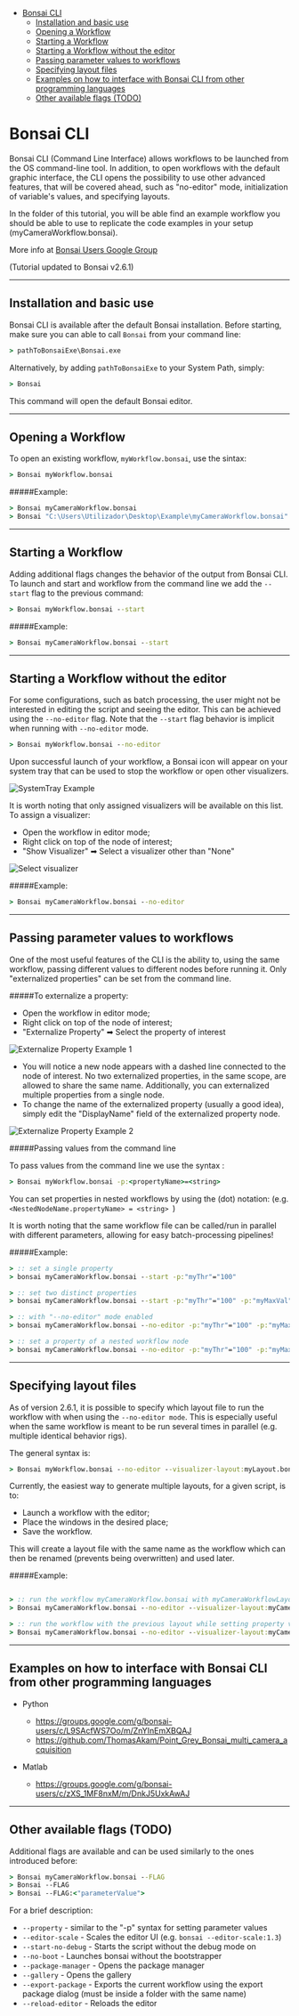 - [Bonsai CLI](#bonsai-cli)
  - [Installation and basic use](#installation-and-basic-use)
  - [Opening a Workflow](#opening-a-workflow)
  - [Starting a Workflow](#starting-a-workflow)
  - [Starting a Workflow without the editor](#starting-a-workflow-without-the-editor)
  - [Passing parameter values to workflows](#passing-parameter-values-to-workflows)
  - [Specifying layout files](#specifying-layout-files)
  - [Examples on how to interface with Bonsai CLI from other programming languages](#examples-on-how-to-interface-with-bonsai-cli-from-other-programming-languages)
  - [Other available flags (TODO)](#other-available-flags-todo)


# Bonsai CLI

Bonsai CLI (Command Line Interface) allows workflows to be launched from the OS command-line tool. In addition, to open workflows with the default graphic interface, the CLI opens the possibility to use other advanced features, that will be covered ahead, such as "no-editor" mode, initialization of variable's values, and specifying layouts.

In the folder of this tutorial, you will be able find an example workflow you should be able to use to replicate the code examples in your setup (myCameraWorkflow.bonsai).

More info at [Bonsai Users Google Group](https://groups.google.com/g/bonsai-users)

(Tutorial updated to Bonsai v2.6.1)
___




## Installation and basic use
Bonsai CLI is available after the default Bonsai installation. Before starting, make sure you can able to call ```Bonsai``` from your command line:

```cmd
> pathToBonsaiExe\Bonsai.exe
```
Alternatively, by adding ```pathToBonsaiExe``` to your System Path, simply:

```cmd
> Bonsai
```

This command will open the default Bonsai editor.

___


## Opening a Workflow

To open an existing workflow, ```myWorkflow.bonsai```, use the sintax:

```cmd
> Bonsai myWorkflow.bonsai
```

#####Example:

```cmd
> Bonsai myCameraWorkflow.bonsai
> Bonsai "C:\Users\Utilizador\Desktop\Example\myCameraWorkflow.bonsai"
```
___

## Starting a Workflow

Adding additional flags changes the behavior of the output from Bonsai CLI. To launch and start and workflow from the command line we add the ```--start``` flag to the previous command:

```cmd
> Bonsai myWorkflow.bonsai --start
```

#####Example:
```cmd
> Bonsai myCameraWorkflow.bonsai --start
```

___

## Starting a Workflow without the editor


For some configurations, such as batch processing, the user might not be interested in editing the script and seeing the editor. This can be achieved using the ```--no-editor``` flag. Note that the ```--start``` flag behavior is implicit when running with ```--no-editor``` mode.

```cmd
> Bonsai myWorkflow.bonsai --no-editor
```

Upon successful launch of your workflow, a Bonsai icon will appear on your system tray that can be used to stop the workflow or open other visualizers.

![SystemTray Example](SystemTrayBonsai.png)

It is worth noting that only assigned visualizers will be available on this list. To assign a visualizer:
- Open the workflow in editor mode;
- Right click on top of the node of interest;
- "Show Visualizer" ➡ Select a visualizer other than "None"

![Select visualizer](select_visualizer.png)


#####Example:
```cmd
> Bonsai myCameraWorkflow.bonsai --no-editor
```
___

## Passing parameter values to workflows


One of the most useful features of the CLI is the ability to, using the same workflow, passing different values to different nodes before running it. Only "externalized properties" can be set from the command line.

#####To externalize a property:
- Open the workflow in editor mode;
- Right click on top of the node of interest;
- "Externalize Property" ➡ Select the property of interest

![Externalize Property Example 1](extern_prop_example.png)


- You will notice a new node appears with a dashed line connected to the node of interest. No two externalized properties, in the same scope, are allowed to share the same name. Additionally, you can externalized multiple properties from a single node.
- To change the name of the externalized property (usually a good idea), simply edit the "DisplayName" field of the externalized property node.

![Externalize Property Example 2](extern_prop_example_2.png)


#####Passing values from the command line

To pass values from the command line we use the syntax :


```cmd
> Bonsai myWorkflow.bonsai -p:<propertyName>=<string>
```
You can set properties in nested workflows by using the (dot) notation: (e.g. ```<NestedNodeName.propertyName> = <string> ```)

It is worth noting that the same workflow file can be called/run in parallel with different parameters, allowing for easy batch-processing pipelines!

#####Example:
```cmd
> :: set a single property
> bonsai myCameraWorkflow.bonsai --start -p:"myThr"="100"

> :: set two distinct properties
> bonsai myCameraWorkflow.bonsai --start -p:"myThr"="100" -p:"myMaxVal"="200"

> :: with "--no-editor" mode enabled
> bonsai myCameraWorkflow.bonsai --no-editor -p:"myThr"="100" -p:"myMaxVal"="200"

> :: set a property of a nested workflow node
> bonsai myCameraWorkflow.bonsai --no-editor -p:"myThr"="100" -p:"myMaxVal"="200" -p:"myNestedNode.howToFlip"="Horizontal"
```
___

## Specifying layout files

As of version 2.6.1, it is possible to specify which layout file to run the workflow with when using the ```--no-editor mode```. This is especially useful when the same workflow is meant to be run several times in parallel (e.g. multiple identical behavior rigs).

The general syntax is:

```cmd
> Bonsai myWorkflow.bonsai --no-editor --visualizer-layout:myLayout.bonsai.layout
```

Currently, the easiest way to generate multiple layouts, for a given script, is to:
- Launch a workflow with the editor;
- Place the windows in the desired place;
- Save the workflow.

This will create a layout file with the same name as the workflow which can then be renamed (prevents being overwritten) and used later.



#####Example:
```cmd

> :: run the workflow myCameraWorkflow.bonsai with myCameraWorkflowLayout2.bonsai.layout
> Bonsai myCameraWorkflow.bonsai --no-editor --visualizer-layout:myCameraWorkflowLayout2.bonsai.layout

> :: run the workflow with the previous layout while setting property values
> Bonsai myCameraWorkflow.bonsai --no-editor --visualizer-layout:myCameraWorkflowLayout2.bonsai.layout -p:"myThr"="100" -p:"myMaxVal"="200" -p:"myNestedNode.howToFlip"="Horizontal"

```

___
## Examples on how to interface with Bonsai CLI from other programming languages

- Python
  - https://groups.google.com/g/bonsai-users/c/L9SAcfWS7Oo/m/ZnYInEmXBQAJ
  - https://github.com/ThomasAkam/Point_Grey_Bonsai_multi_camera_acquisition

- Matlab
  - https://groups.google.com/g/bonsai-users/c/zXS_1MF8nxM/m/DnkJ5UxkAwAJ

___

## Other available flags (TODO)
Additional flags are available and can be used similarly to the ones introduced before:

```cmd
> Bonsai myCameraWorkflow.bonsai --FLAG
> Bonsai --FLAG
> Bonsai --FLAG:<"parameterValue">
```

For a brief description:

- ```--property``` - similar to the "-p" syntax for setting parameter values
- ```--editor-scale``` - Scales the editor UI (e.g. ```bonsai --editor-scale:1.3```)
- ```--start-no-debug``` - Starts the script without the debug mode on
- ```--no-boot``` - Launches bonsai without the bootstrapper
- ```--package-manager``` - Opens the package manager
- ```--gallery``` - Opens the gallery
- ```--export-package``` - Exports the current workflow using the export package dialog (must be inside a folder with the same name)
- ```--reload-editor``` - Reloads the editor



